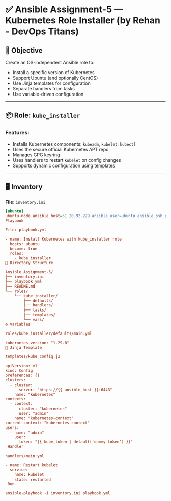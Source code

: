 # ✅ Ansible Assignment-5 — Kubernetes Role Installer (by Rehan - DevOps Titans)

## 🎯 Objective

Create an OS-independent Ansible role to:
- Install a specific version of Kubernetes
- Support Ubuntu (and optionally CentOS)
- Use Jinja templates for configuration
- Separate handlers from tasks
- Use variable-driven configuration

---

## 📦 Role: `kube_installer`

### Features:
- Installs Kubernetes components: `kubeadm`, `kubelet`, `kubectl`
- Uses the secure official Kubernetes APT repo
- Manages GPG keyring
- Uses handlers to restart `kubelet` on config changes
- Supports dynamic configuration using templates

---

## 🖥️ Inventory

**File:** `inventory.ini`

```ini
[ubuntu]
ubuntu-node ansible_host=51.20.92.229 ansible_user=ubuntu ansible_ssh_private_key_file=/Users/syedrehan/Downloads/New_Ubuntu.pem
Playbook

File: playbook.yml

- name: Install Kubernetes with kube_installer role
  hosts: ubuntu
  become: true
  roles:
    - kube_installer
📂 Directory Structure

Ansible_Assignment-5/
├── inventory.ini
├── playbook.yml
├── README.md
└── roles/
    └── kube_installer/
        ├── defaults/
        ├── handlers/
        ├── tasks/
        ├── templates/
        └── vars/
⚙️ Variables

roles/kube_installer/defaults/main.yml

kubernetes_version: "1.29.0"
🧩 Jinja Template

templates/kube_config.j2

apiVersion: v1
kind: Config
preferences: {}
clusters:
  - cluster:
      server: "https://{{ ansible_host }}:6443"
    name: "kubernetes"
contexts:
  - context:
      cluster: "kubernetes"
      user: "admin"
    name: "kubernetes-context"
current-context: "kubernetes-context"
users:
  - name: "admin"
    user:
      token: "{{ kube_token | default('dummy-token') }}"
 Handler

handlers/main.yml

- name: Restart kubelet
  service:
    name: kubelet
    state: restarted
 Run

ansible-playbook -i inventory.ini playbook.yml

